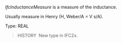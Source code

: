 ﻿_IfcInductanceMeasure_ is a measure of the inductance.

Usually measure in Henry (H, Weber/A = V s/A).

Type: REAL

> HISTORY&nbsp; New type in IFC2x.